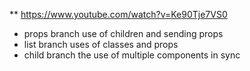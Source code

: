 ** https://www.youtube.com/watch?v=Ke90Tje7VS0

* props branch use of children and sending props
* list branch uses of classes and props
* child branch the use of multiple components in sync